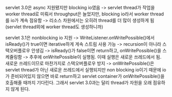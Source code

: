 servlet 3.0은 async 지원됐지만 blocking io였음
-> servlet thread가 작업을 worker thread로 미뤄서 throughput은 늘었지만, blocking io라서 worker thread를 io가 계속 점유함
-> 리소스 차원에서는 오히려 thread를 더 많이 생성하게 됨 (servlet thread외에 worker thread도 생성하니까)

servlet 3.1은 nonblocking io 지원
-> WriteListener.onWritePossible()에서 isReady()가 true이면 iterative하게 게속 스트림 사용 가능 
-> recursion이 아니라 스택오버플로우 안생김
-> isReady()가 false이면 return하고, onWritePossible()을 스케쥴링함
-> 추후에 onWritePossible이 실행됨. 이때 실행은 새로운 쓰레드에서 됨. 새로운 쓰레드이므로 마찬가지로 스택오버플로우 방지
-> onWritePossible()은 servlet thread가 아닌 새로운 쓰레드에서 실행되지만 non blocking io이기 때문에 io가 준비되어있지 않으면 바로 return하고 servlet container가 onWritePossible()을 호출해줄 때까지 기다린다. 그래서 servlet 3.0과는 달리 thread가 자원을 오래 점유하지 않게 된다.